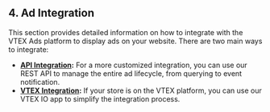 ## 4. Ad Integration

This section provides detailed information on how to integrate with the VTEX Ads platform to display ads on your website. There are two main ways to integrate:

*   **[API Integration](./1-api-integration.md):** For a more customized integration, you can use our REST API to manage the entire ad lifecycle, from querying to event notification.
*   **[VTEX Integration](./2-vtex-integration.md):** If your store is on the VTEX platform, you can use our VTEX IO app to simplify the integration process.
